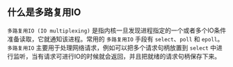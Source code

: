 ## 什么是多路复用IO
`多路复用IO (IO multiplexing)` 是指内核一旦发现进程指定的一个或者多个IO条件准备读取，它就通知该进程。常用的 `多路复用IO` 手段有 `select`、`poll` 和 `epoll`。`多路复用IO` 主要用于处理网络请求，例如可以把多个请求句柄放置到 `select` 中进行监听，当有请求可进行IO的时候就会返回，并且把就绪的请求句柄保存下来。

